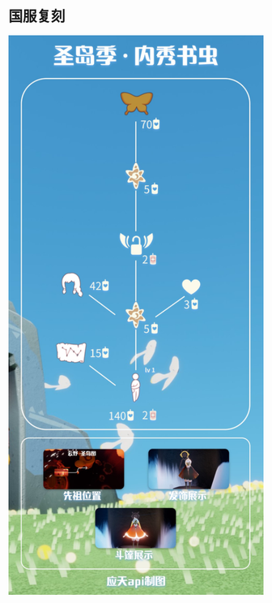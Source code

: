 # 国服复刻

<p align="center">
<img width = "600" src="resources/img/当前/当前复刻.jpg">
</p>
<!--- // Renewal --->